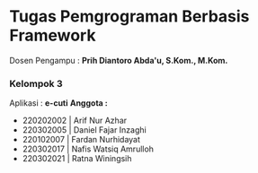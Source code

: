 # Tugas Pemgrograman Berbasis Framework
Dosen Pengampu : **Prih Diantoro Abda'u, S.Kom., M.Kom.**
### Kelompok 3
Aplikasi : **e-cuti**
**Anggota :**
- 220202002 | Arif Nur Azhar 
- 220302005 | Daniel Fajar Inzaghi
- 220102007 | Fardan Nurhidayat
- 220302017 | Nafis Watsiq Amrulloh
- 220302021 | Ratna Winingsih
